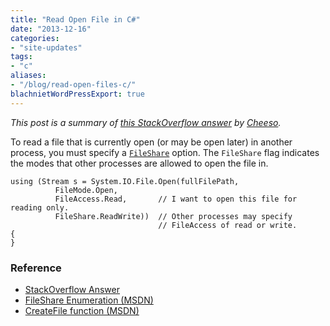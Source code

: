 ```yaml
---
title: "Read Open File in C#"
date: "2013-12-16"
categories:
- "site-updates"
tags:
- "c"
aliases:
- "/blog/read-open-files-c/"
blachnietWordPressExport: true
---
```


_This post is a summary of [this StackOverflow answer](http://stackoverflow.com/a/898017/389899) by [Cheeso](http://stackoverflow.com/users/48082/cheeso)._

To read a file that is currently open (or may be open later) in another process, you must specify a [`FileShare`](http://msdn.microsoft.com/en-us/library/system.io.fileshare.aspx) option. The `FileShare` flag indicates the modes that other processes are allowed to open the file in.

```
using (Stream s = System.IO.File.Open(fullFilePath, 
          FileMode.Open, 
          FileAccess.Read,       // I want to open this file for reading only.
          FileShare.ReadWrite))  // Other processes may specify 
                                 // FileAccess of read or write.
{
}
```

### Reference

- [StackOverflow Answer](http://stackoverflow.com/questions/897796/how-do-i-open-an-already-opened-file-with-a-net-streamreader)
- [FileShare Enumeration (MSDN)](http://msdn.microsoft.com/en-us/library/system.io.fileshare.aspx)
- [CreateFile function (MSDN)](http://msdn.microsoft.com/en-us/library/aa363858%28VS.85%29.aspx)
